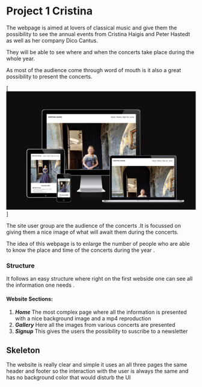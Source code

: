 # Project 1 Cristina

The webpage is aimed at lovers of classical music and give them the possibility 
to see the annual events from Cristina Haigis and Peter Hastedt as 
well as  her company Dico Cantus.


They will be able to see where and when the concerts take place during the 
whole year.

As most of the audience come through word of mouth is it also a great possibility
to present the concerts.

[![Responsive website](assets/images/responsivewebsite.jpg)]

The site  user group are  the audience of the concerts .It is focussed
on giving them a nice image of what will await them during the concerts.

The idea of this webpage is to enlarge the number of people who are able to 
know the place and time  of the concerts  during the year .

### Structure 

It follows an easy structure where right on the first webside one can see all 
the information one needs .

#### Website Sections:

1. ***Home***   The most complex page  where all the information is presented
                with a nice background image and a mp4 reproduction
2. ***Gallery***  Here  all the images from various concerts are presented
3. ***Signup*** This gives the users the possibility to suscribe to a newsletter
   
## Skeleton

   The website is really clear and simple it uses an all three pages the same 
   header and footer so the interaction with the user is always the same and has 
   no background color that would disturb the UI  
   


